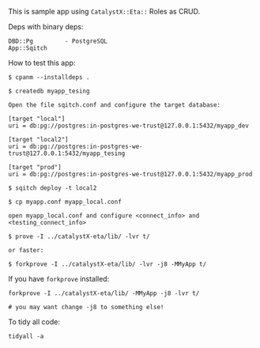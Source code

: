 
This is sample app using `CatalystX::Eta::` Roles as CRUD.

Deps with binary deps:

    DBD::Pg         - PostgreSQL
    App::Sqitch

How to test this app:

    $ cpanm --installdeps .

    $ createdb myapp_tesing

    Open the file sqitch.conf and configure the target database:

    [target "local"]
    uri = db:pg://postgres:in-postgres-we-trust@127.0.0.1:5432/myapp_dev

    [target "local2"]
    uri = db:pg://postgres:in-postgres-we-trust@127.0.0.1:5432/myapp_tesing

    [target "prod"]
    uri = db:pg://postgres:in-postgres-we-trust@127.0.0.1:5432/myapp_prod

    $ sqitch deploy -t local2

    $ cp myapp.conf myapp_local.conf

    open myapp_local.conf and configure <connect_info> and <testing_connect_info>

    $ prove -I ../catalystX-eta/lib/ -lvr t/

    or faster:

    $ forkprove -I ../catalystX-eta/lib/ -lvr -j8 -MMyApp t/

If you have `forkprove` installed:

    forkprove -I ../catalystX-eta/lib/ -MMyApp -j8 -lvr t/

    # you may want change -j8 to something else!

To tidy all code:

    tidyall -a

